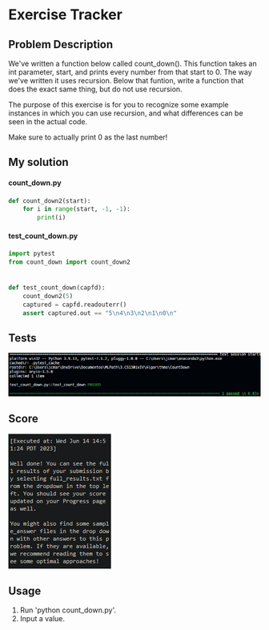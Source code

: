 # Exercise Tracker

## Problem Description

We've written a function below called count_down(). This function takes an int parameter, start, and prints every number from that start to 0. The way we've written it uses recursion. Below that funtion, write a function that does the exact same thing, but do not use recursion.

The purpose of this exercise is for you to recognize some example instances in which you can use recursion, and what differences can be seen in the actual code.

Make sure to actually print 0 as the last number!

## My solution

#### count_down.py

```python
def count_down2(start):
    for i in range(start, -1, -1):
        print(i)
```

#### test_count_down.py

```python
import pytest
from count_down import count_down2


def test_count_down(capfd):
    count_down2(5)
    captured = capfd.readouterr()
    assert captured.out == "5\n4\n3\n2\n1\n0\n"

```

## Tests

![All passed](./resources/tests.png)

## Score

![All good](./resources/score.png)

## Usage

1. Run 'python count_down.py'.
2. Input a value.